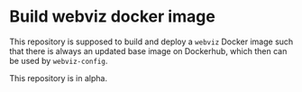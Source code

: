 # Build webviz docker image

This repository is supposed to build and deploy a `webviz` Docker image
such that there is always an updated base image on Dockerhub, which
then can be used by `webviz-config`.

This repository is in alpha.
